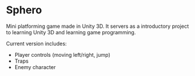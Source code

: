 # Sphero
Mini platforming game made in Unity 3D. It servers as a introductory project to learning Unity 3D and learning game programming. 

Current version includes: 
- Player controls (moving left/right, jump) 
- Traps 
- Enemy character 
